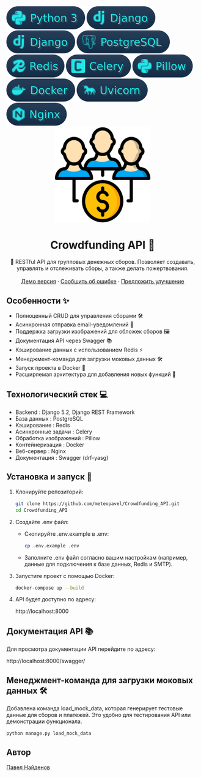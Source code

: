 <!-- Python 3 --><a href="https://www.python.org/downloads/release/python-31010/"><img src="./images/python_3.svg"></a>
<!-- Django --><a href="https://docs.djangoproject.com/en/5.1/releases/5.0/"><img src="./images/django.svg"></a>
<!-- DRF --><a href="https://www.django-rest-framework.org/"><img src="./images/django.svg"></a>
<!-- PostgreSQL --><a href="https://www.postgresql.org/docs/"><img src="./images/postgresql.svg"></a>
<br />
<!-- Redis --><a href="https://redis.io/documentation"><img src="./images/redis.svg"></a>
<!-- Celery --><a href="https://docs.celeryproject.org/en/stable/"><img src="./images/celery.svg"></a>
<!-- Pillow --><a href="https://pillow.readthedocs.io/en/stable/releasenotes/10.3.0.html"><img src="./images/pillow.svg"></a>
<br />
<!-- Docker --><a href="https://docs.docker.com/"><img src="./images/docker.svg"></a>
<!-- Uvicorn --><a href="https://www.uvicorn.org/release-notes/"><img src="./images/uvicorn.svg"></a>
<!-- Nginx --><a href="https://nginx.org/en/docs/"><img src="./images/nginx.svg"></a>


<div align="center">
  <a href="https://github.com/meteopavel/Crowdfunding_API">
    <img src="./images/logo.svg" alt="Logo" width="250" height="auto">
  </a>
  <h1 align="center">Crowdfunding API 🎉</h1>
  <p align="center">
    🔧 RESTful API для групповых денежных сборов. Позволяет создавать, управлять и отслеживать сборы, а также делать пожертвования.
    <br /><br />
    <a href="https://crowdfunding.meteopavel.space">Демо версия</a>
    ·
    <a href="https://github.com/meteopavel/Crowdfunding_API/issues/new?labels=bug">Сообщить об ошибке</a>
    ·
    <a href="https://github.com/meteopavel/Crowdfunding_API/issues/new?labels=enhancement">Предложить улучшение</a>
  </p>
</div>


## Особенности ✨
- Полноценный CRUD для управления сборами 🛠️
- Асинхронная отправка email-уведомлений 📧
- Поддержка загрузки изображений для обложек сборов 🖼️
- Документация API через Swagger 📚
- Кэширование данных с использованием Redis ⚡
- Менеджмент-команда для загрузки моковых данных 🛠️
- Запуск проекта в Docker 🐳
- Расширяемая архитектура для добавления новых функций 🔧

## Технологический стек 💻
- Backend : Django 5.2, Django REST Framework
- База данных : PostgreSQL
- Кэширование : Redis
- Асинхронные задачи : Celery
- Обработка изображений : Pillow
- Контейнеризация : Docker
- Веб-сервер : Nginx
- Документация : Swagger (drf-yasg)

## Установка и запуск 🚀
1. Клонируйте репозиторий:
    ```bash
    git clone https://github.com/meteopavel/Crowdfunding_API.git
    cd Crowdfunding_API
    ```
2. Создайте .env файл:
   - Скопируйте .env.example в .env:
      ```bash
      cp .env.example .env
      ```
   - Заполните .env файл согласно вашим настройкам (например, данные для подключения к базе данных, Redis и SMTP).
4. Запустите проект с помощью Docker:
    ```bash
    docker-compose up --build
    ```
4. API будет доступно по адресу:

    http://localhost:8000

## Документация API 📚
Для просмотра документации API перейдите по адресу:

http://localhost:8000/swagger/

## Менеджмент-команда для загрузки моковых данных 🛠️
Добавлена команда load_mock_data, которая генерирует тестовые данные для сборов и платежей. Это удобно для тестирования API или демонстрации функционала.
```bash
python manage.py load_mock_data
```

## Автор
[Павел Найденов](https://github.com/meteopavel)